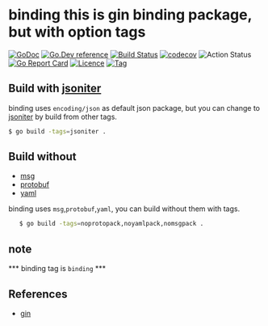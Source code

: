 # binding this is gin binding package, but with option tags

[![GoDoc](https://godoc.org/github.com/things-go/binding?status.svg)](https://godoc.org/github.com/things-go/binding)
[![Go.Dev reference](https://img.shields.io/badge/go.dev-reference-blue?logo=go&logoColor=white)](https://pkg.go.dev/github.com/things-go/binding?tab=doc)
[![Build Status](https://www.travis-ci.com/things-go/binding.svg?branch=master)](https://www.travis-ci.com/thinkgos/binding)
[![codecov](https://codecov.io/gh/things-go/binding/branch/master/graph/badge.svg)](https://codecov.io/gh/things-go/binding)
![Action Status](https://github.com/things-go/binding/workflows/Go/badge.svg)
[![Go Report Card](https://goreportcard.com/badge/github.com/things-go/binding)](https://goreportcard.com/report/github.com/things-go/binding)
[![Licence](https://img.shields.io/github/license/things-go/binding)](https://raw.githubusercontent.com/things-go/binding/master/LICENSE)
[![Tag](https://img.shields.io/github/v/tag/things-go/binding)](https://github.com/things-go/binding/tags)

## Build with [jsoniter](https://github.com/json-iterator/go)

binding uses `encoding/json` as default json package, but you can change to [jsoniter](https://github.com/json-iterator/go) by build from other tags.

```sh
$ go build -tags=jsoniter .
```

## Build without 
- [msg](github.com/ugorji/go)
- [protobuf](github.com/golang/protobuf/proto)
- [yaml](https://github.com/go-yaml/yaml)
   
binding uses `msg`,`protobuf`,`yaml`, you can build without them with tags.
   
```sh
   $ go build -tags=noprotopack,noyamlpack,nomsgpack .
```

## note 
*** binding tag is `binding` ***

## References
- [gin](https://github.com/gin-gonic/gin)